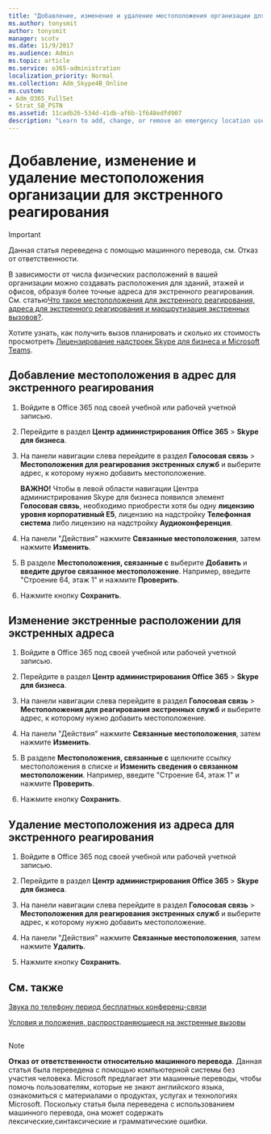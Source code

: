 ```yaml
---
title: "Добавление, изменение и удаление местоположения организации для экстренного реагирования"
ms.author: tonysmit
author: tonysmit
manager: scotv
ms.date: 11/9/2017
ms.audience: Admin
ms.topic: article
ms.service: o365-administration
localization_priority: Normal
ms.collection: Adm_Skype4B_Online
ms.custom:
- Adm_O365_FullSet
- Strat_SB_PSTN
ms.assetid: 11cadb26-534d-41db-af6b-1f648edfd907
description: "Learn to add, change, or remove an emergency location used by  Skype for Business on Public Switched Telephone Networks (PSTN) for your organization. "
---
```


# Добавление, изменение и удаление местоположения организации для экстренного реагирования

> [!IMPORTANT]
> Данная статья переведена с помощью машинного перевода, см. Отказ от ответственности.  
  
 В зависимости от числа физических расположений в вашей организации можно создавать расположения для зданий, этажей и офисов, образуя более точные адреса для экстренного реагирования. См. статью[Что такое местоположения для экстренного реагирования, адреса для экстренного реагирования и маршрутизация экстренных вызовов?](what-are-emergency-locations-addresses-and-call-routing.md).
  
Хотите узнать, как получить вызов планировать и сколько их стоимость просмотреть [Лицензирование надстроек Skype для бизнеса и Microsoft Teams](../skype-for-business-and-microsoft-teams-add-on-licensing/skype-for-business-and-microsoft-teams-add-on-licensing.md).
  
## Добавление местоположения в адрес для экстренного реагирования

1. Войдите в Office 365 под своей учебной или рабочей учетной записью.
    
2. Перейдите в раздел **Центр администрирования Office 365** > **Skype для бизнеса**.
    
3. На панели навигации слева перейдите в раздел **Голосовая связь** > **Местоположения для реагирования экстренных служб** и выберите адрес, к которому нужно добавить местоположение.
    
    **ВАЖНО!** Чтобы в левой области навигации Центра администрирования Skype для бизнеса появился элемент **Голосовая связь**, необходимо приобрести хотя бы одну **лицензию уровня корпоративный E5**, лицензию на надстройку **Телефонная система** либо лицензию на надстройку **Аудиоконференция**.
    
4. На панели "Действия" нажмите **Связанные местоположения**, затем нажмите **Изменить**.
    
5. В разделе **Местоположения, связанные с** выберите **Добавить** и **введите другое связанное местоположение**. Например, введите "Строение 64, этаж 1" и нажмите **Проверить**.
    
6. Нажмите кнопку **Сохранить**.
    
## Изменение экстренные расположении для экстренных адреса

1. Войдите в Office 365 под своей учебной или рабочей учетной записью.
    
2. Перейдите в раздел **Центр администрирования Office 365** > **Skype для бизнеса**.
    
3. На панели навигации слева перейдите в раздел **Голосовая связь** > **Местоположения для реагирования экстренных служб** и выберите адрес, к которому нужно добавить местоположение.
    
4. На панели "Действия" нажмите **Связанные местоположения**, затем нажмите **Изменить**.
    
5. В разделе **Местоположения, связанные с** щелкните ссылку местоположения в списке и **Изменить сведения о связанном местоположении**. Например, введите "Строение 64, этаж 1" и нажмите **Проверить**.
    
6. Нажмите кнопку **Сохранить**.
    
## Удаление местоположения из адреса для экстренного реагирования

1. Войдите в Office 365 под своей учебной или рабочей учетной записью.
    
2. Перейдите в раздел **Центр администрирования Office 365** > **Skype для бизнеса**.
    
3. На панели навигации слева перейдите в раздел **Голосовая связь** > **Местоположения для реагирования экстренных служб** и выберите адрес, к которому нужно добавить местоположение.
    
4. На панели "Действия" нажмите **Связанные местоположения**, затем нажмите **Удалить**.
    
5. Нажмите кнопку **Сохранить**.
    
## См. также

[Звука по телефону период бесплатных конференц-связи](../accessibility-and-regulatory/audio-conferencing-complimentary-dial-out-period.md)
  
[Условия и положения, распространяющиеся на экстренные вызовы](emergency-calling-terms-and-conditions.md)
  
## 
<a name="MT_Footer"> </a>

> [!NOTE]
> **Отказ от ответственности относительно машинного перевода**. Данная статья была переведена с помощью компьютерной системы без участия человека. Microsoft предлагает эти машинные переводы, чтобы помочь пользователям, которые не знают английского языка, ознакомиться с материалами о продуктах, услугах и технологиях Microsoft. Поскольку статья была переведена с использованием машинного перевода, она может содержать лексические,синтаксические и грамматические ошибки. 
  


